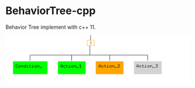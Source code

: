 # BehaviorTree-cpp
Behavior Tree implement with c++ 11.

![](https://raw.githubusercontent.com/cwj5012/BehaviorTree-cpp/master/doc/pic1.png)
